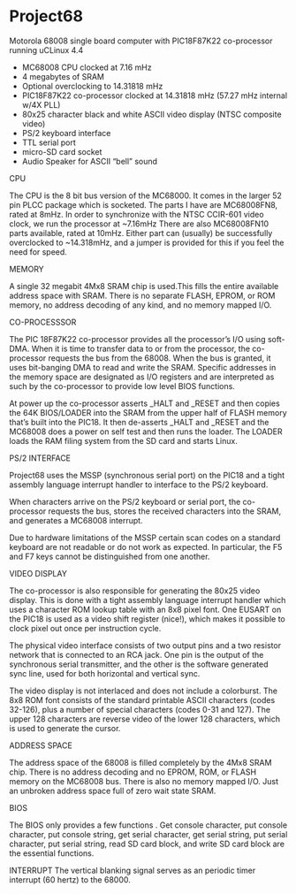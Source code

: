 # Project68

Motorola 68008 single board computer with PIC18F87K22 co-processor running uCLinux 4.4

- MC68008 CPU clocked at 7.16 mHz
- 4 megabytes of SRAM
- Optional overclocking to 14.31818 mHz
- PIC18F87K22 co-processor clocked at 14.31818 mHz (57.27 mHz internal w/4X PLL)
- 80x25 character black and white ASCII video display (NTSC composite video)
- PS/2 keyboard interface
- TTL serial port
- micro-SD card socket
- Audio Speaker for ASCII “bell” sound


CPU

The CPU is the 8 bit bus version of the MC68000. It comes in the larger 52 pin PLCC package which is socketed. The parts I have are MC68008FN8, rated at 8mHz. In order to synchronize with the NTSC CCIR-601 video clock, we run the processor at ~7.16mHz There are also MC68008FN10 parts available, rated at 10mHz. Either part can (usually) be successfully overclocked to ~14.318mHz, and a jumper is provided for this if you feel the need for speed.

MEMORY

A single 32 megabit 4Mx8 SRAM chip is used.This fills the entire available address space with SRAM. There is no separate FLASH, EPROM, or ROM memory, no address decoding of any kind, and no memory mapped I/O.

CO-PROCESSSOR

The PIC 18F87K22 co-processor provides all the processor’s I/O using soft-DMA. When it is time to transfer data to or from the processor, the co-processor requests the bus from the 68008. When the bus is granted, it uses bit-banging DMA to read and write the SRAM. Specific addresses in the memory space are designated as I/O registers and are interpreted as such by the co-processor to provide low level BIOS functions. 

At power up the co-processor asserts _HALT and _RESET and then copies the 64K BIOS/LOADER into the SRAM from the upper half of FLASH memory that’s built into the PIC18. It then de-asserts _HALT and _RESET and the MC68008 does a power on self test and then runs the loader. The LOADER loads the RAM filing system from the SD card and starts Linux. 

PS/2 INTERFACE

Project68 uses the MSSP (synchronous serial port) on the PIC18 and a tight assembly language interrupt handler to interface to the PS/2 keyboard. 

When characters arrive on the PS/2 keyboard or serial port, the co-processor requests the bus, stores the received characters into the SRAM, and generates a MC68008 interrupt.

Due to hardware limitations of the MSSP certain scan codes on a standard keyboard are not readable or do not work as expected. In particular, the F5 and F7 keys cannot be distinguished from one another. 


VIDEO DISPLAY

The co-processor is also responsible for generating the 80x25 video display. This is done with a tight assembly language interrupt handler which uses a character ROM lookup table with an 8x8 pixel font. One EUSART on the PIC18 is used as a video shift register (nice!), which makes it possible to clock pixel out once per instruction cycle. 

The physical video interface consists of two output pins and a two resistor network that is connected to an RCA jack. One pin is the output of the synchronous serial transmitter, and the other is the software generated sync line, used for both horizontal and vertical sync.

The video display is not interlaced and does not include a colorburst. The 8x8 ROM font consists of the standard printable ASCII characters (codes 32-126), plus a number of special characters (codes 0-31 and 127). The upper 128 characters are reverse video of the lower 128 characters, which is used to generate the cursor.

ADDRESS SPACE

The address space of the 68008 is filled completely by the 4Mx8 SRAM chip. There is no address decoding and no EPROM, ROM, or FLASH memory on the MC68008 bus.
There is also no memory mapped I/O. Just an unbroken address space full of zero wait state SRAM.

BIOS

The BIOS only provides a few functions . Get console character, put console character, put console string, get serial character, get serial string, put serial character, put serial string, read SD card block, and write SD card block are the essential functions.

INTERRUPT
The vertical blanking signal serves as an periodic timer interrupt (60 hertz) to the 68000. 

